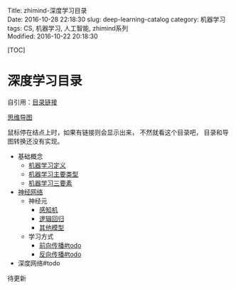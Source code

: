 Title: zhimind-深度学习目录  
Date: 2016-10-28 22:18:30
slug: deep-learning-catalog
category: 机器学习   
tags: CS, 机器学习, 人工智能, zhimind系列  
Modified: 2016-10-22 20:18:30

[TOC]

# 深度学习目录

自引用：[目录链接](http://blog.zhimind.com/deep-learning-catalog.html)

[思维导图](http://zhimind.com/map/f349e9b2-1412-44f4-a18e-618825613bcb)

鼠标停在结点上时，如果有链接则会显示出来， 不然就看这个目录吧， 目录和导图转换还没有实现。

- 基础概念
    - [机器学习定义](http://www.zhimind.com/tutorial/acd9371a-1565-429c-9cdc-c275937e4523)
    - [机器学习主要类型](http://www.zhimind.com/tutorial/3b230a16-7472-42dc-b9c6-ced54c9fe9f7)
    - [机器学习三要素](http://www.zhimind.com/tutorial/three-elememts-in-machine-learning)
- [神经网络](http://www.zhimind.com/tutorial/introduce-neural-network)  
    - 神经元
        - [感知机](http://www.zhimind.com/tutorial/perceptron-foundation)
        - [逻辑回归](http://www.zhimind.com/tutorial/logistic-regression-foundation)
        - [其他模型](http://www.zhimind.com/tutorial/models-of-neurons)
    - 学习方式  
        - [前向传播#todo](http://www.zhimind.com/tutorial/feed-forward-nn)
        - [反向传播#todo](http://www.zhimind.com/tutorial/backpropagation-nn)
- 深度网络#todo
    
待更新
    